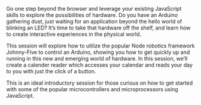 Go one step beyond the browser and leverage your existing JavaScript skills to explore the possibilities of hardware. Do you have an Arduino gathering dust, just waiting for an application beyond the hello world of blinking an LED? It’s time to take that hardware off the shelf, and learn how to create interactive experiences in the physical world.

This session will explore how to utilize the popular Node robotics framework Johnny-Five to control an Arduino, showing you how to get quickly up and running in this new and emerging world of hardware.  In this session, we’ll create a calender reader which accesses your calendar and reads your day to you with just the click of a button.

This is an ideal introductory session for those curious on how to get started with some of the popular microcontrollers and microprocessors using JavaScript.
